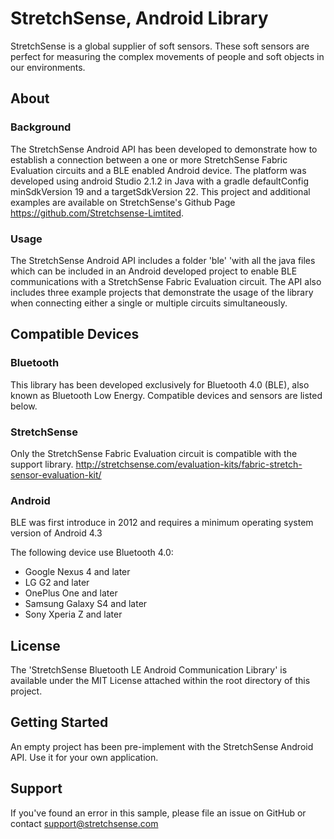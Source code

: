 # StretchSense, Android Library  

StretchSense is a global supplier of soft sensors. These soft sensors are perfect for measuring the complex movements of people and soft objects in our environments. 

## About
### Background
The StretchSense Android API has been developed to demonstrate how to establish a connection between a one or more StretchSense Fabric Evaluation circuits and a BLE enabled Android device. The platform was developed using android Studio 2.1.2 in Java with a gradle defaultConfig minSdkVersion 19 and a targetSdkVersion 22.
This project and additional examples are available on StretchSense's Github Page https://github.com/Stretchsense-Limtited.

### Usage
The StretchSense Android API includes a folder 'ble' 'with all the java files which can be included in an Android developed project to enable BLE communications with a StretchSense Fabric Evaluation circuit. The API also includes three example projects that demonstrate the usage of the library when connecting either a single or multiple circuits simultaneously.


## Compatible Devices

### Bluetooth
This library has been developed exclusively for Bluetooth 4.0 (BLE), also known as Bluetooth Low Energy. Compatible devices and sensors are listed below. 

### StretchSense
Only the StretchSense Fabric Evaluation circuit is compatible with the support library.
http://stretchsense.com/evaluation-kits/fabric-stretch-sensor-evaluation-kit/

### Android
BLE was first introduce in 2012 and requires a minimum operating system version of Android 4.3

The following device use Bluetooth 4.0:
*	Google Nexus 4 and later
*	LG G2 and later
*   OnePlus One and later
*   Samsung Galaxy S4 and later
*   Sony Xperia Z and later

## License
The 'StretchSense Bluetooth LE Android Communication Library' is available under the MIT License attached within the root directory of this project.

## Getting Started

An empty project has been pre-implement with the StretchSense Android API. Use it for your own application.

## Support

If you've found an error in this sample, please file an issue on GitHub or contact support@stretchsense.com